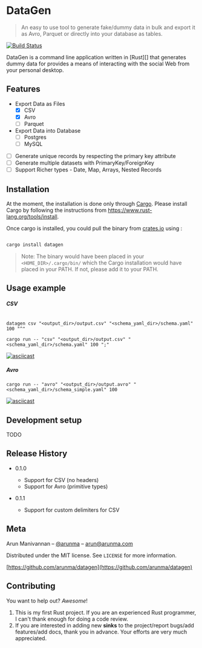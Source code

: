 # DataGen
> An easy to use tool to generate fake/dummy data in bulk and export it as Avro, Parquet or directly into your database as tables.


[![Build Status](travis-image)](travis-url)



DataGen is a command line application written in [Rust][] that generates dummy data for provides a means of interacting with the social Web from your personal
desktop.

## Features

 * Export Data as Files
   * [x] CSV
   * [x] Avro
   * [ ] Parquet
 * Export Data into Database
   * [ ] Postgres
   * [ ] MySQL
 * [ ] Generate unique records by respecting the primary key attribute
 * [ ] Generate multiple datasets with PrimaryKey/ForeignKey
 * [ ] Support Richer types - Date, Map, Arrays, Nested Records
 
## Installation

At the moment, the installation is done only through [Cargo](https://www.rust-lang.org/tools/install).  Please install Cargo by following the instructions from https://www.rust-lang.org/tools/install.

Once cargo is installed, you could pull the binary from [crates.io](https://crates.io/crates/datagen) using : 

```bash

cargo install datagen

```


> Note: The binary would have been placed in your `<HOME_DIR>/.cargo/bin/` which the Cargo installation would have placed in your PATH.  If not, please add it to your PATH.

<!--
OS X & Linux:

```sh
npm install my-crazy-module --save
```

Windows:

```sh
edit autoexec.bat
```
-->

## Usage example

##### CSV 

```$bash

datagen csv "<output_dir>/output.csv" "<schema_yaml_dir>/schema.yaml" 100 "^"

cargo run -- "csv" "<output_dir>/output.csv" "<schema_yaml_dir>/schema.yaml" 100 ";"
```

[![asciicast](https://asciinema.org/a/249996.png)](https://asciinema.org/a/249996)


##### Avro

```$bash
cargo run -- "avro" "<output_dir>/output.avro" "<schema_yaml_dir>/schema_simple.yaml" 100
```

[![asciicast](https://asciinema.org/a/249989.png)](https://asciinema.org/a/249989)

<!--
A few motivating and useful examples of how your product can be used. Spice this up with code blocks and potentially more screenshots.

_For more examples and usage, please refer to the [Wiki][wiki]._
-->

## Development setup

TODO

<!--
Describe how to install all development dependencies and how to run an automated test-suite of some kind. Potentially do this for multiple platforms.

```sh
make install
npm test
```
-->

## Release History

* 0.1.0
    * Support for CSV (no headers)
    * Support for Avro (primitive types)
    
* 0.1.1
    * Support for custom delimiters for CSV

## Meta

Arun Manivannan – [@arunma](https://twitter.com/arunma) – arun@arunma.com

Distributed under the MIT license. See ``LICENSE`` for more information.

[https://github.com/arunma/datagen](https://github.com/arunma/datagen)

## Contributing

You want to help out? _Awesome_! 

1. This is my first Rust project.  If you are an experienced Rust programmer, I can't thank enough for doing a code review. 
2. If you are interested in adding new **sinks** to the project/report bugs/add features/add docs, thank you in advance.  Your efforts are very much appreciated.   

<!-- Markdown link & img dfn's 

[travis-image]: https://travis-ci.com/arunma/datagen.svg?branch=master
[travis-url]: https://travis-ci.com/arunma/datagen
[wiki]: https://github.com/yourname/yourproject/wiki-->